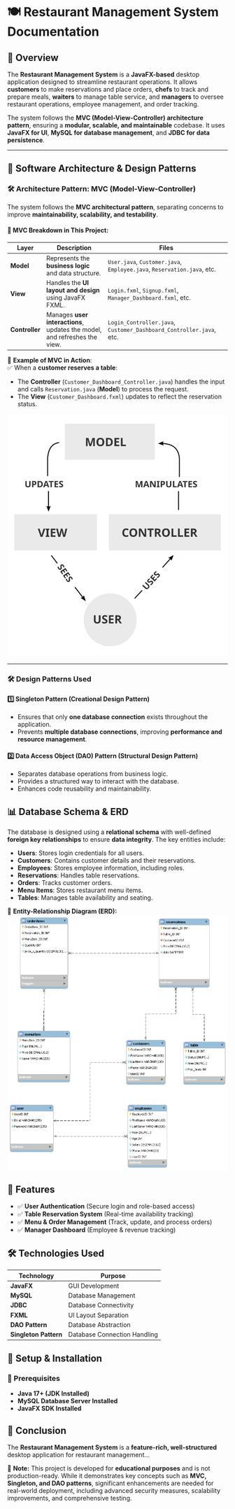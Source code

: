 # 🍽️ Restaurant Management System Documentation

## 📌 Overview
The **Restaurant Management System** is a **JavaFX-based** desktop application designed to streamline restaurant operations. It allows **customers** to make reservations and place orders, **chefs** to track and prepare meals, **waiters** to manage table service, and **managers** to oversee restaurant operations, employee management, and order tracking.

The system follows the **MVC (Model-View-Controller) architecture pattern**, ensuring a **modular, scalable, and maintainable** codebase. It uses **JavaFX for UI**, **MySQL for database management**, and **JDBC for data persistence**.

---

## 📌 Software Architecture & Design Patterns

### 🛠 Architecture Pattern: MVC (Model-View-Controller)

The system follows the **MVC architectural pattern**, separating concerns to improve **maintainability, scalability, and testability**.

#### 🔹 MVC Breakdown in This Project:

| **Layer** | **Description** | **Files** |
|-----------|---------------|-----------|
| **Model** | Represents the **business logic** and data structure. | `User.java`, `Customer.java`, `Employee.java`, `Reservation.java`, etc. |
| **View** | Handles the **UI layout and design** using JavaFX FXML. | `Login.fxml`, `Signup.fxml`, `Manager_Dashboard.fxml`, etc. |
| **Controller** | Manages **user interactions**, updates the model, and refreshes the view. | `Login_Controller.java`, `Customer_Dashboard_Controller.java`, etc. |

📌 **Example of MVC in Action**:  
✅ When a **customer reserves a table**:
- The **Controller** (`Customer_Dashboard_Controller.java`) handles the input and calls `Reservation.java` (**Model**) to process the request.
- The **View** (`Customer_Dashboard.fxml`) updates to reflect the reservation status.

![MVC Architecture](images/mvc.png)

---

### 🛠 Design Patterns Used

#### 1️⃣ Singleton Pattern (Creational Design Pattern)
- Ensures that only **one database connection** exists throughout the application.
- Prevents **multiple database connections**, improving **performance and resource management**.

#### 2️⃣ Data Access Object (DAO) Pattern (Structural Design Pattern)
- Separates database operations from business logic.
- Provides a structured way to interact with the database.
- Enhances code reusability and maintainability.


## 📊 Database Schema & ERD
The database is designed using a **relational schema** with well-defined **foreign key relationships** to ensure **data integrity**. The key entities include:

- **Users**: Stores login credentials for all users.
- **Customers**: Contains customer details and their reservations.
- **Employees**: Stores employee information, including roles.
- **Reservations**: Handles table reservations.
- **Orders**: Tracks customer orders.
- **Menu Items**: Stores restaurant menu items.
- **Tables**: Manages table availability and seating.

📌 **Entity-Relationship Diagram (ERD):**
![Database ERD](images/erd.png)

## 🚀 Features
- ✅ **User Authentication** (Secure login and role-based access)
- ✅ **Table Reservation System** (Real-time availability tracking)
- ✅ **Menu & Order Management** (Track, update, and process orders)
- ✅ **Manager Dashboard** (Employee & revenue tracking)

## 🛠️ Technologies Used
| Technology | Purpose |
|------------|---------|
| **JavaFX** | GUI Development |
| **MySQL** | Database Management |
| **JDBC** | Database Connectivity |
| **FXML** | UI Layout Separation |
| **DAO Pattern** | Database Abstraction |
| **Singleton Pattern** | Database Connection Handling |

## 📖 Setup & Installation
### 📌 Prerequisites
- **Java 17+ (JDK Installed)**
- **MySQL Database Server Installed**
- **JavaFX SDK Installed**

## 🎯 Conclusion
The **Restaurant Management System** is a **feature-rich, well-structured** desktop application for restaurant management...

📌 **Note:** This project is developed for **educational purposes** and is not production-ready. While it demonstrates key concepts such as **MVC, Singleton, and DAO patterns**, significant enhancements are needed for real-world deployment, including advanced security measures, scalability improvements, and comprehensive testing.

